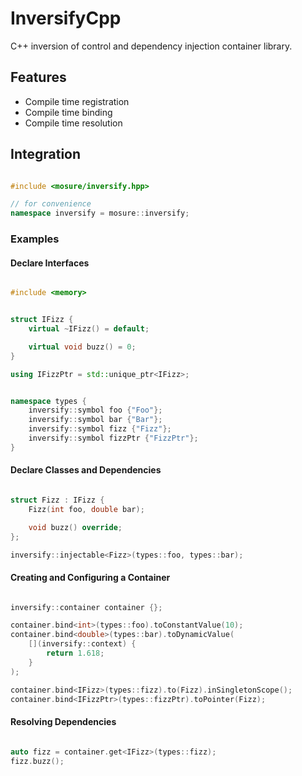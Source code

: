 # InversifyCpp
C++ inversion of control and dependency injection container library.

## Features
- Compile time registration
- Compile time binding
- Compile time resolution

## Integration

```cpp

#include <mosure/inversify.hpp>

// for convenience
namespace inversify = mosure::inversify;

```

### Examples

#### Declare Interfaces

```cpp

#include <memory>


struct IFizz {
    virtual ~IFizz() = default;

    virtual void buzz() = 0;
}

using IFizzPtr = std::unique_ptr<IFizz>;

```

```cpp

namespace types {
    inversify::symbol foo {"Foo"};
    inversify::symbol bar {"Bar"};
    inversify::symbol fizz {"Fizz"};
    inversify::symbol fizzPtr {"FizzPtr"};
}

```


#### Declare Classes and Dependencies

```cpp

struct Fizz : IFizz {
    Fizz(int foo, double bar);

    void buzz() override;
};

inversify::injectable<Fizz>(types::foo, types::bar);

```


#### Creating and Configuring a Container

```cpp

inversify::container container {};

container.bind<int>(types::foo).toConstantValue(10);
container.bind<double>(types::bar).toDynamicValue(
    [](inversify::context) {
        return 1.618;
    }
);

container.bind<IFizz>(types::fizz).to(Fizz).inSingletonScope();
container.bind<IFizzPtr>(types::fizzPtr).toPointer(Fizz);

```


#### Resolving Dependencies

```cpp

auto fizz = container.get<IFizz>(types::fizz);
fizz.buzz();

```
